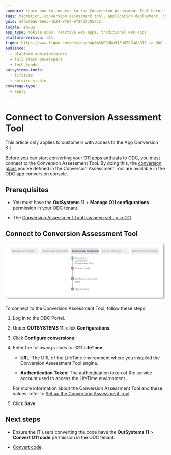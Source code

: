```yaml
---
summary: Learn how to connect to the Conversion Assessment Tool before converting your O11 apps and data to ODC
tags: migration, conversion assessment tool, application deployment, configuration, authentication
guid: a4a2aea6-eee3-4224-8f6f-8f84da3057b2
locale: en-us
app_type: mobile apps, reactive web apps, traditional web apps
platform-version: o11
figma: https://www.figma.com/design/daglmSUESdKw9J3HdT87a8/O11-to-ODC-migration?node-id=2114-1320
audience:
  - platform administrators
  - full stack developers
  - tech leads
outsystems-tools:
  - lifetime
  - service studio
coverage-type:
  - apply
---
```


# Connect to Conversion Assessment Tool

<div class="info" markdown="1">

This article only applies to customers with access to the App Conversion Kit.

</div>

Before you can start converting your O11 apps and data to ODC, you must connect to the Conversion Assessment Tool. By doing this, the [conversion plans](../plan/plan-define-migration-plans.md) you've defined in the Conversion Assessment Tool are available in the ODC app conversion console.

## Prerequisites

* You must have the **OutSystems 11** > **Manage O11 configurations** permission in your ODC tenant.

* The [Conversion Assessment Tool has been set up in O11](../setup-assessement-tool.md).

## Connect to Conversion Assessment Tool

![Diagram showing the current connect to conversion assessment tool step in the conversion process](images/execute-connect-to-tool-diag.png "Connect to Conversion Assessment Tool")

To connect to the Conversion Assessment Tool, follow these steps:

1. Log in to the ODC Portal.

1. Under **OUTSYSTEMS 11**, click **Configurations**.

1. Click **Configure conversions**.

1. Enter the following values for **O11 LifeTime**:

    * **URL**: The URL of the LifeTime environment where you installed the Conversion Assessment Tool engine.

    * **Authentication Token**: The authentication token of the service account used to access the LifeTime environment.

    For more information about the Conversion Assessment Tool and these values, refer to [Set up the Conversion Assessment Tool](../setup-assessement-tool.md).

1. Click **Save**.

## Next steps

* Ensure the IT users converting the code have the **OutSystems 11** > **Convert O11 code** permission in the ODC tenant.

* [Convert code](execute-about-migrate-code.md).
